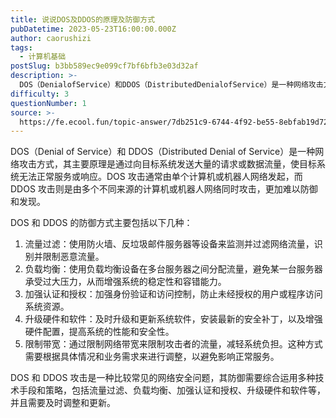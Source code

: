 ```yaml
---
title: 说说DOS及DDOS的原理及防御方式
pubDatetime: 2023-05-23T16:00:00.000Z
author: caorushizi
tags:
  - 计算机基础
postSlug: b3bb589ec9e099cf7bf6bfb3e03d32af
description: >-
  DOS（DenialofService）和DDOS（DistributedDenialofService）是一种网络攻击方式，其主要原理是通过向目标系统发送大量的请求或数据流量，使目标系统无法正常服务
difficulty: 3
questionNumber: 1
source: >-
  https://fe.ecool.fun/topic-answer/7db251c9-6744-4f92-be55-8ebfab19d72b?orderBy=updateTime&order=desc&tagId=30
---
```


DOS（Denial of Service）和 DDOS（Distributed Denial of Service）是一种网络攻击方式，其主要原理是通过向目标系统发送大量的请求或数据流量，使目标系统无法正常服务或响应。DOS 攻击通常由单个计算机或机器人网络发起，而 DDOS 攻击则是由多个不同来源的计算机或机器人网络同时攻击，更加难以防御和发现。

DOS 和 DDOS 的防御方式主要包括以下几种：

1.  流量过滤：使用防火墙、反垃圾邮件服务器等设备来监测并过滤网络流量，识别并限制恶意流量。
2.  负载均衡：使用负载均衡设备在多台服务器之间分配流量，避免某一台服务器承受过大压力，从而增强系统的稳定性和容错能力。
3.  加强认证和授权：加强身份验证和访问控制，防止未经授权的用户或程序访问系统资源。
4.  升级硬件和软件：及时升级和更新系统软件，安装最新的安全补丁，以及增强硬件配置，提高系统的性能和安全性。
5.  限制带宽：通过限制网络带宽来限制攻击者的流量，减轻系统负担。这种方式需要根据具体情况和业务需求来进行调整，以避免影响正常服务。

DOS 和 DDOS 攻击是一种比较常见的网络安全问题，其防御需要综合运用多种技术手段和策略，包括流量过滤、负载均衡、加强认证和授权、升级硬件和软件等，并且需要及时调整和更新。

